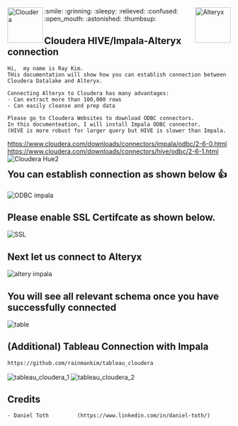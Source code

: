 <img align="left" src="https://user-images.githubusercontent.com/62319355/104537209-7c71b380-5654-11eb-93db-047330b1ae3d.jpg"  height="80" alt="Cloudera">
<img align="right" src="https://user-images.githubusercontent.com/62319355/104537326-b9d64100-5654-11eb-89f3-c0ee9be8b1ec.png"  height="80" alt="Alteryx">
:smile: :grinning: :sleepy: :relieved: :confused: :open_mouth: :astonished: :thumbsup:

## Cloudera HIVE/Impala-Alteryx connection 
```
Hi,  my name is Ray Kim. 
THis documentation will show how you can establish connection between Cloudera Datalake and Alteryx.

Connecting Alteryx to Cloudera has many advantages:
- Can extract more than 100,000 rows
- Can easily cleanse and prep data

Please go to Cloudera Websites to download ODBC connectors.
In this documenteation, I will install Impala ODBC connector.
(HIVE is more robust for larger query but HIVE is slower than Impala.

```
https://www.cloudera.com/downloads/connectors/impala/odbc/2-6-0.html
https://www.cloudera.com/downloads/connectors/hive/odbc/2-6-1.html
<img align="left" src="https://user-images.githubusercontent.com/62319355/104536931-f5bcd680-5653-11eb-8366-9c0e460624cd.png" alt="Cloudera Hue2">



## You can establish connection as shown below  :thumbsup:
<img align="center" src="https://user-images.githubusercontent.com/62319355/104537551-22252280-5655-11eb-9ea0-4de6e27e0114.png"   alt="ODBC impala">

## Please enable SSL Certifcate as shown below.
<img align="center" src="https://user-images.githubusercontent.com/62319355/104538259-7e3c7680-5656-11eb-84c0-0bb1ded086e1.png"   alt="SSL">


## Next let us connect to Alteryx
<img align="center" src="https://user-images.githubusercontent.com/62319355/104538740-674a5400-5657-11eb-9a0b-d6a6d5b8ec9d.png"   alt="altery impala">

## You will see all relevant schema once you have successfully connected
<img align="center" src="https://user-images.githubusercontent.com/62319355/104538835-9a8ce300-5657-11eb-8f55-bd8dad769302.png"   alt="table">

## (Additional) Tableau Connection with Impala
```
https://github.com/rainmankim/tableau_cloudera
```
<img align="center" src="https://user-images.githubusercontent.com/62319355/103265908-aaff5580-49e9-11eb-9871-87d91f0281ec.png"   alt="tableau_cloudera_1">
<img align="center" src="https://user-images.githubusercontent.com/62319355/103265296-40014f00-49e8-11eb-9654-9dbeaa2379ad.png"   alt="tableau_cloudera_2">




## Credits
```
- Daniel Toth         (https://www.linkedin.com/in/daniel-toth/)
```


